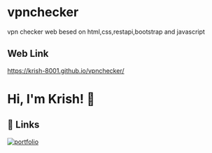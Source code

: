 # vpnchecker

vpn checker  web besed on html,css,restapi,bootstrap and javascript




## Web Link

https://krish-8001.github.io/vpnchecker/
  
# Hi, I'm Krish! 👋

  
## 🔗 Links
[![portfolio](https://img.shields.io/badge/my_portfolio-000?style=for-the-badge&logo=ko-fi&logoColor=white)](https://github.com/krish-8001)
